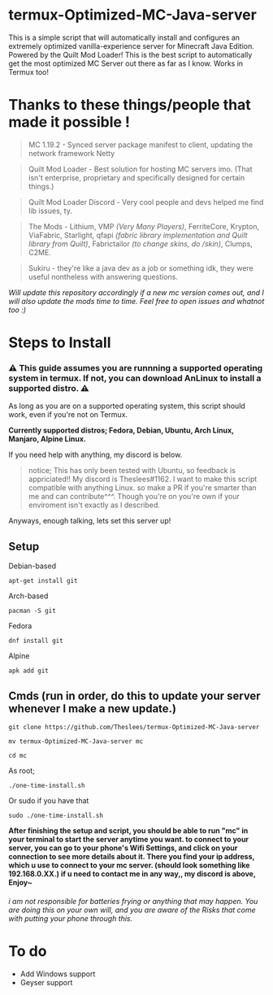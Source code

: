 # termux-Optimized-MC-Java-server
This is a simple script that will automatically install and configures an extremely optimized vanilla-experience server for Minecraft Java Edition. Powered by the Quilt Mod Loader! This is the best script to automatically get the most optimized MC Server out there as far as I know. Works in Termux too!

# Thanks to these things/people that made it possible !
> MC 1.19.2 - Synced server package manifest to client, updating the network framework Netty

> Quilt Mod Loader - Best solution for hosting MC servers imo. (That isn't enterprise, proprietary and specifically designed for certain things.)

> Quilt Mod Loader Discord - Very cool people and devs helped me find lib issues, ty.

> The Mods - Lithium, VMP *(Very Many Players)*, FerriteCore, Krypton, ViaFabric, Starlight, qfapi *(fabric library implementation and Quilt library from Quilt)*, Fabrictailor *(to change skins, do /skin)*, Clumps, C2ME.

> Sukiru - they're like a java dev as a job or something idk, they were useful nontheless with answering questions.

*Will update this repository accordingly if a new mc version comes out, and I will also update the mods time to time. Feel free to open issues and whatnot too :)*
# Steps to Install

### ⚠️ This guide assumes you are runnning a supported operating system in termux. If not, you can download AnLinux to install a supported distro. ⚠️
As long as you are on a supported operating system, this script should work, even if you're not on Termux.

**Currently supported distros; Fedora, Debian, Ubuntu, Arch Linux, Manjaro, Alpine Linux.**

If you need help with anything, my discord is below.

> notice; This has only been tested with Ubuntu, so feedback is appriciated!! My discord is Theslees#1162. I want to make this script compatible with anything Linux. so make a PR if you're smarter than me and can contribute^^^. Though you're on you're own if your enviroment isn't exactly as I described.

Anyways, enough talking, lets set this server up!

## Setup
Debian-based

`apt-get install git`

Arch-based

`pacman -S git`

Fedora

`dnf install git`

Alpine

`apk add git`

## Cmds (run in order, do this to update your server whenever I make a new update.)
`git clone https://github.com/Theslees/termux-Optimized-MC-Java-server`

`mv termux-Optimized-MC-Java-server mc`

`cd mc`

As root;

`./one-time-install.sh`

Or sudo if you have that

`sudo ./one-time-install.sh`

**After finishing the setup and script, you should be able to run "mc" in your terminal to start the server anytime you want. to connect to your server, you can go to your phone's Wifi Settings, and click on your connection to see more details about it. There you find your ip address, which u use to connect to your mc server. (should look something like 192.168.0.XX.) if u need to contact me in any way,, my discord is above, Enjoy~**

###### i am not responsible for batteries frying or anything that may happen. You are doing this on your own will, and you are aware of the Risks that come with putting your phone through this.

# To do
- Add Windows support
- Geyser support
